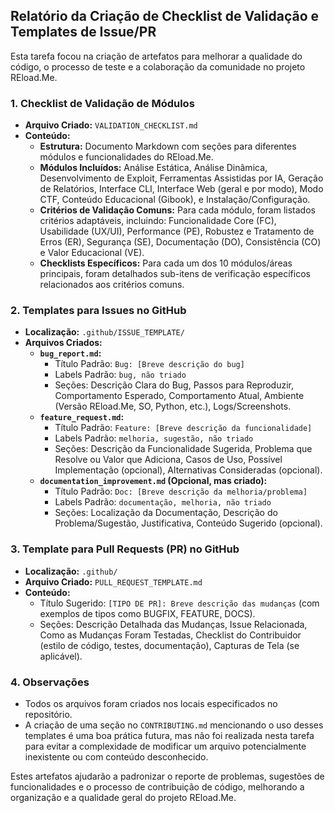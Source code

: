 ## Relatório da Criação de Checklist de Validação e Templates de Issue/PR

Esta tarefa focou na criação de artefatos para melhorar a qualidade do código, o processo de teste e a colaboração da comunidade no projeto REload.Me.

### 1. Checklist de Validação de Módulos

*   **Arquivo Criado:** `VALIDATION_CHECKLIST.md`
*   **Conteúdo:**
    *   **Estrutura:** Documento Markdown com seções para diferentes módulos e funcionalidades do REload.Me.
    *   **Módulos Incluídos:** Análise Estática, Análise Dinâmica, Desenvolvimento de Exploit, Ferramentas Assistidas por IA, Geração de Relatórios, Interface CLI, Interface Web (geral e por modo), Modo CTF, Conteúdo Educacional (Gibook), e Instalação/Configuração.
    *   **Critérios de Validação Comuns:** Para cada módulo, foram listados critérios adaptáveis, incluindo: Funcionalidade Core (FC), Usabilidade (UX/UI), Performance (PE), Robustez e Tratamento de Erros (ER), Segurança (SE), Documentação (DO), Consistência (CO) e Valor Educacional (VE).
    *   **Checklists Específicos:** Para cada um dos 10 módulos/áreas principais, foram detalhados sub-itens de verificação específicos relacionados aos critérios comuns.

### 2. Templates para Issues no GitHub

*   **Localização:** `.github/ISSUE_TEMPLATE/`
*   **Arquivos Criados:**
    *   **`bug_report.md`:**
        *   Título Padrão: `Bug: [Breve descrição do bug]`
        *   Labels Padrão: `bug, não triado`
        *   Seções: Descrição Clara do Bug, Passos para Reproduzir, Comportamento Esperado, Comportamento Atual, Ambiente (Versão REload.Me, SO, Python, etc.), Logs/Screenshots.
    *   **`feature_request.md`:**
        *   Título Padrão: `Feature: [Breve descrição da funcionalidade]`
        *   Labels Padrão: `melhoria, sugestão, não triado`
        *   Seções: Descrição da Funcionalidade Sugerida, Problema que Resolve ou Valor que Adiciona, Casos de Uso, Possível Implementação (opcional), Alternativas Consideradas (opcional).
    *   **`documentation_improvement.md` (Opcional, mas criado):**
        *   Título Padrão: `Doc: [Breve descrição da melhoria/problema]`
        *   Labels Padrão: `documentação, melhoria, não triado`
        *   Seções: Localização da Documentação, Descrição do Problema/Sugestão, Justificativa, Conteúdo Sugerido (opcional).

### 3. Template para Pull Requests (PR) no GitHub

*   **Localização:** `.github/`
*   **Arquivo Criado:** `PULL_REQUEST_TEMPLATE.md`
*   **Conteúdo:**
    *   Título Sugerido: `[TIPO DE PR]: Breve descrição das mudanças` (com exemplos de tipos como BUGFIX, FEATURE, DOCS).
    *   Seções: Descrição Detalhada das Mudanças, Issue Relacionada, Como as Mudanças Foram Testadas, Checklist do Contribuidor (estilo de código, testes, documentação), Capturas de Tela (se aplicável).

### 4. Observações

*   Todos os arquivos foram criados nos locais especificados no repositório.
*   A criação de uma seção no `CONTRIBUTING.md` mencionando o uso desses templates é uma boa prática futura, mas não foi realizada nesta tarefa para evitar a complexidade de modificar um arquivo potencialmente inexistente ou com conteúdo desconhecido.

Estes artefatos ajudarão a padronizar o reporte de problemas, sugestões de funcionalidades e o processo de contribuição de código, melhorando a organização e a qualidade geral do projeto REload.Me.
